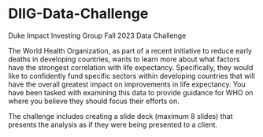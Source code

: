 # DIIG-Data-Challenge

Duke Impact Investing Group Fall 2023 Data Challenge

The World Health Organization, as part of a recent initiative to reduce early deaths in developing countries, wants to learn more about what factors have the strongest correlation with life expectancy. Specifically, they would like to confidently fund specific sectors within developing countries that will have the overall greatest impact on improvements in life expectancy. You have been tasked with examining this data to provide guidance for WHO on where you believe they should focus their efforts on.

The challenge includes creating a slide deck (maximum 8 slides) that presents the analysis as if they were being presented to a client. 
